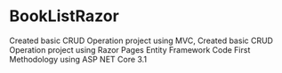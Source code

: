 # BookListRazor
Created basic CRUD Operation project using MVC, Created basic CRUD Operation project using Razor Pages Entity Framework Code First Methodology using ASP NET Core 3.1

